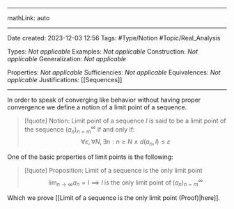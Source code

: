 
---

mathLink: auto

---
Date created: 2023-12-03 12:56
Tags: #Type/Notion #Topic/Real_Analysis 

Types: _Not applicable_
Examples: _Not applicable_
Construction: _Not applicable_
Generalization: _Not applicable_

Properties: _Not applicable_
Sufficiencies: _Not applicable_
Equivalences: _Not applicable_
Justifications: [[Sequences]]

---  

In order to speak of converging like behavior without having proper convergence we define a notion of a limit point of a sequence.

> [!quote] Notion: Limit point of a sequence
> $l$ is said to be a limit point of the sequence $(a_n)^\infty_{n=m}$ if and only if: $$\forall \varepsilon,\forall N, \exists n:n\geq N\land d(a_n,l)\leq\varepsilon$$

One of the basic properties of limit points is the following:

>[!quote] Proposition: Limit of a sequence is the only limit point
>$$\lim_{n\rightarrow \infty}a_n=l\implies l\;\text{is the only limit point of}\;(a_n)^\infty_{n=m}$$

Which we prove [[Limit of a sequence is the only limit point (Proof)|here]].

